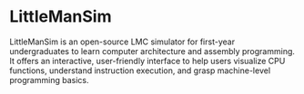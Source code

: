 # LittleManSim
LittleManSim is an open-source LMC simulator for first-year undergraduates to learn computer architecture and assembly programming. It offers an interactive, user-friendly interface to help users visualize CPU functions, understand instruction execution, and grasp machine-level programming basics.

